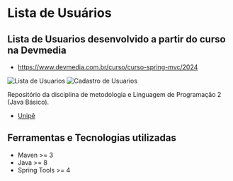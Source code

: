 # Lista de Usuários

## Lista de Usuarios desenvolvido a partir do curso na Devmedia

- https://www.devmedia.com.br/curso/curso-spring-mvc/2024

<img src="https://i.ibb.co/bXJN3ZP/lista.png" alt="Lista de Usuarios" />
<img src="https://i.ibb.co/R72nP7k/cadastro.png" alt="Cadastro de Usuarios" />

Repositório da disciplina de metodologia e Linguagem de Programação 2 (Java Básico).
- [Unipê](http://unipe.edu.br)


## Ferramentas e Tecnologias utilizadas

- Maven >= 3
- Java >= 8
- Spring Tools >= 4



